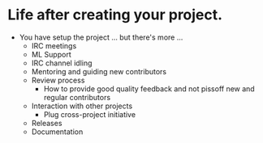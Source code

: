<!-- .slide: data-state="section-break" id="template-slides" -->
# Life after creating your project.

* You have setup the project ... but there's more ...
    * IRC meetings
    * ML Support
    * IRC channel idling
    * Mentoring and guiding new contributors
    * Review process
        * How to provide good quality feedback and not pissoff new and regular contributors
    * Interaction with other projects
        * Plug cross-project initiative
    * Releases
    * Documentation

